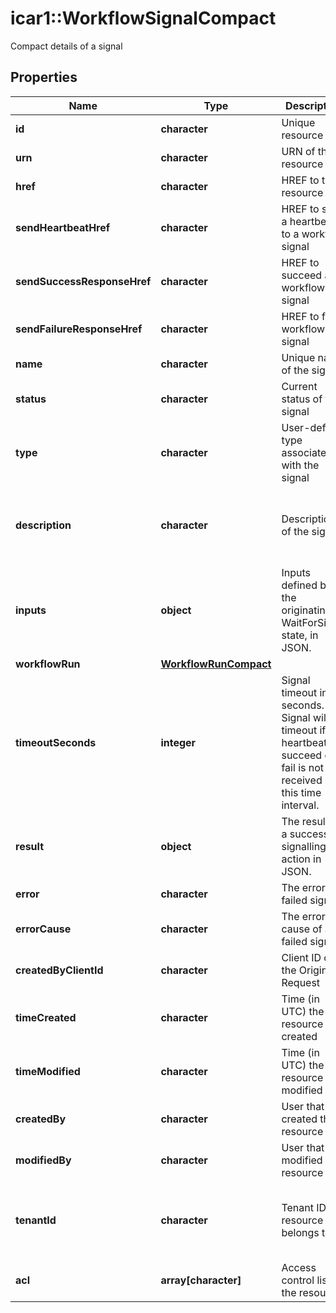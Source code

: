 # icar1::WorkflowSignalCompact

Compact details of a signal

## Properties
Name | Type | Description | Notes
------------ | ------------- | ------------- | -------------
**id** | **character** | Unique resource ID | [optional] 
**urn** | **character** | URN of the resource | [optional] 
**href** | **character** | HREF to the resource | [optional] 
**sendHeartbeatHref** | **character** | HREF to send a heartbeat to a workflow signal | [optional] 
**sendSuccessResponseHref** | **character** | HREF to succeed a workflow signal | [optional] 
**sendFailureResponseHref** | **character** | HREF to fail a workflow signal | [optional] 
**name** | **character** | Unique name of the signal | [optional] 
**status** | **character** | Current status of the signal | [optional] 
**type** | **character** | User-defined type associated with the signal | [optional] 
**description** | **character** | Description of the signal | [optional] [Max. length: 256] [Min. length: 0] 
**inputs** | **object** | Inputs defined by the originating WaitForSignal state, in JSON. | [optional] 
**workflowRun** | [**WorkflowRunCompact**](WorkflowRunCompact.md) |  | [optional] 
**timeoutSeconds** | **integer** | Signal timeout in seconds. The Signal will timeout if a heartbeat, succeed or fail is not received in this time interval. | [optional] 
**result** | **object** | The result of a successful signalling action in JSON. | [optional] 
**error** | **character** | The error of a failed signal. | [optional] 
**errorCause** | **character** | The error cause of a failed signal. | [optional] 
**createdByClientId** | **character** | Client ID of the Origin Request | [optional] 
**timeCreated** | **character** | Time (in UTC) the resource was created | [optional] 
**timeModified** | **character** | Time (in UTC) the resource was modified | [optional] 
**createdBy** | **character** | User that created the resource | [optional] 
**modifiedBy** | **character** | User that modified the resource | [optional] 
**tenantId** | **character** | Tenant ID the resource belongs to | [optional] [Max. length: 255] [Min. length: 0] 
**acl** | **array[character]** | Access control list of the resource | [optional] 


